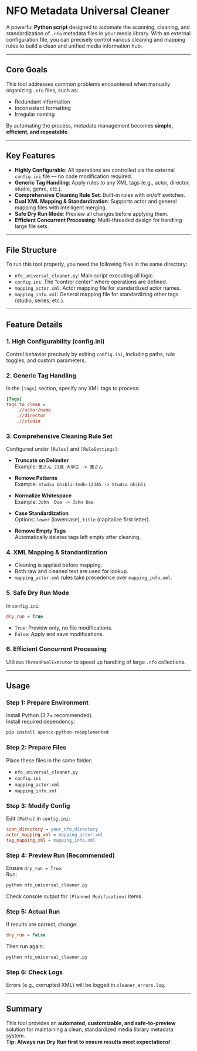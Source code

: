 # NFO Metadata Universal Cleaner

A powerful **Python script** designed to automate the scanning, cleaning, and standardization of `.nfo` metadata files in your media library. With an external configuration file, you can precisely control various cleaning and mapping rules to build a clean and unified media information hub.

---

## Core Goals
This tool addresses common problems encountered when manually organizing `.nfo` files, such as:
- Redundant information  
- Inconsistent formatting  
- Irregular naming  

By automating the process, metadata management becomes **simple, efficient, and repeatable**.

---

## Key Features
- **Highly Configurable**: All operations are controlled via the external `config.ini` file — no code modification required.  
- **Generic Tag Handling**: Apply rules to any XML tags (e.g., actor, director, studio, genre, etc.).  
- **Comprehensive Cleaning Rule Set**: Built-in rules with on/off switches.  
- **Dual XML Mapping & Standardization**: Supports actor and general mapping files with intelligent merging.  
- **Safe Dry Run Mode**: Preview all changes before applying them.  
- **Efficient Concurrent Processing**: Multi-threaded design for handling large file sets.  

---

## File Structure
To run this tool properly, you need the following files in the same directory:

- `nfo_universal_cleaner.py`: Main script executing all logic.  
- `config.ini`: The “control center” where operations are defined.  
- `mapping_actor.xml`: Actor mapping file for standardized actor names.  
- `mapping_info.xml`: General mapping file for standardizing other tags (studio, series, etc.).  

---

## Feature Details

### 1. High Configurability (config.ini)
Control behavior precisely by editing `config.ini`, including paths, rule toggles, and custom parameters.

### 2. Generic Tag Handling
In the `[Tags]` section, specify any XML tags to process:

```ini
[Tags]
tags_to_clean =
    .//actor/name
    .//director
    .//studio
```

### 3. Comprehensive Cleaning Rule Set
Configured under `[Rules]` and `[RuleSettings]`:  

- **Truncate on Delimiter**  
  Example: `薫さん 21歳 大学生 -> 薫さん`  

- **Remove Patterns**  
  Example: `Studio Ghibli-tmdb-12345 -> Studio Ghibli`  

- **Normalize Whitespace**  
  Example: `John  Doe -> John Doe`  

- **Case Standardization**  
  Options: `lower` (lowercase), `title` (capitalize first letter).  

- **Remove Empty Tags**  
  Automatically deletes tags left empty after cleaning.  

### 4. XML Mapping & Standardization
- Cleaning is applied before mapping.  
- Both raw and cleaned text are used for lookup.  
- `mapping_actor.xml` rules take precedence over `mapping_info.xml`.  

### 5. Safe Dry Run Mode
In `config.ini`:

```ini
dry_run = True
```

- `True`: Preview only, no file modifications.  
- `False`: Apply and save modifications.  

### 6. Efficient Concurrent Processing
Utilizes `ThreadPoolExecutor` to speed up handling of large `.nfo` collections.

---

## Usage

### Step 1: Prepare Environment
Install Python (3.7+ recommended).  
Install required dependency:

```bash
pip install opencc-python-reimplemented
```

### Step 2: Prepare Files
Place these files in the same folder:
- `nfo_universal_cleaner.py`
- `config.ini`
- `mapping_actor.xml`
- `mapping_info.xml`

### Step 3: Modify Config
Edit `[Paths]` in `config.ini`:

```ini
scan_directory = your_nfo_directory
actor_mapping_xml = mapping_actor.xml
tag_mapping_xml = mapping_info.xml
```

### Step 4: Preview Run (Recommended)
Ensure `dry_run = True`.  
Run:

```bash
python nfo_universal_cleaner.py
```

Check console output for `(Planned Modification)` items.

### Step 5: Actual Run
If results are correct, change:

```ini
dry_run = False
```

Then run again:

```bash
python nfo_universal_cleaner.py
```

### Step 6: Check Logs
Errors (e.g., corrupted XML) will be logged in `cleaner_errors.log`.  

---

## Summary
This tool provides an **automated, customizable, and safe-to-preview** solution for maintaining a clean, standardized media library metadata system.  
**Tip: Always run Dry Run first to ensure results meet expectations!**
